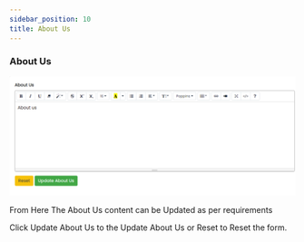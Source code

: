 ```yaml
---
sidebar_position: 10
title: About Us
---
```


### About Us

![About Us Page](/img/web/about_us.jpg)

From Here The About Us content can be Updated as per requirements

Click Update About Us to the Update About Us or Reset to Reset the form. 
